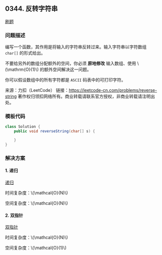 <script src="https://cdn.bootcss.com/mathjax/2.7.7/MathJax.js?config=TeX-AMS-MML_HTMLorMML"></script>

## 0344. 反转字符串

[刷题](qu0344/solu/Solution.java)

### 问题描述

编写一个函数，其作用是将输入的字符串反转过来。输入字符串以字符数组 `char[]` 的形式给出。

不要给另外的数组分配额外的空间，你必须 **原地修改** 输入数组、使用 \\(\mathrm{O}(1)\\) 的额外空间解决这一问题。

你可以假设数组中的所有字符都是 `ASCII` 码表中的可打印字符。

来源：力扣（LeetCode）
链接：https://leetcode-cn.com/problems/reverse-string
著作权归领扣网络所有。商业转载请联系官方授权，非商业转载请注明出处。

### 模板代码

``` java
class Solution {
    public void reverseString(char[] s) {

    }
}
```

### 解决方案

#### 1. 递归

[递归](qu0344/solu1/Solution.java)

时间复杂度：\\(\mathcal{O}(N)\\)

空间复杂度：\\(\mathcal{O}(N)\\)

#### 2. 双指针

[双指针](qu0344/solu2/Solution.java)

时间复杂度：\\(\mathcal{O}(N)\\)

空间复杂度：\\(\mathcal{O}(1)\\)
